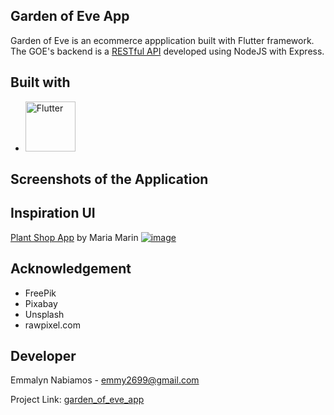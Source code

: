 ## Garden of Eve App

Garden of Eve is an ecommerce appplication built with Flutter framework. The GOE's backend is a [RESTful API](https://github.com/mizukageyama/garden_of_eve_api) developed using NodeJS with Express.

## Built with
* [<img src="https://res.cloudinary.com/nitishk72/image/upload/v1586796259/nstack_in/courses/flutter/flutter-banner.png" alt="Flutter" title="Flutter" style="width: 80px">](https://flutter.dev/)

## Screenshots of the Application


## Inspiration UI 
[Plant Shop App](https://dribbble.com/shots/16181793-Plant-Shop-App) by Maria Marin
[![image](https://user-images.githubusercontent.com/63276829/224934792-a140fc12-e551-465c-9e47-e40fefef9e58.png)](https://dribbble.com/shots/16181793-Plant-Shop-App)


## Acknowledgement
* FreePik
* Pixabay
* Unsplash
* rawpixel.com

## Developer
Emmalyn Nabiamos - emmy2699@gmail.com

Project Link: [garden_of_eve_app](https://github.com/mizukageyama/garden_of_eve_app)
